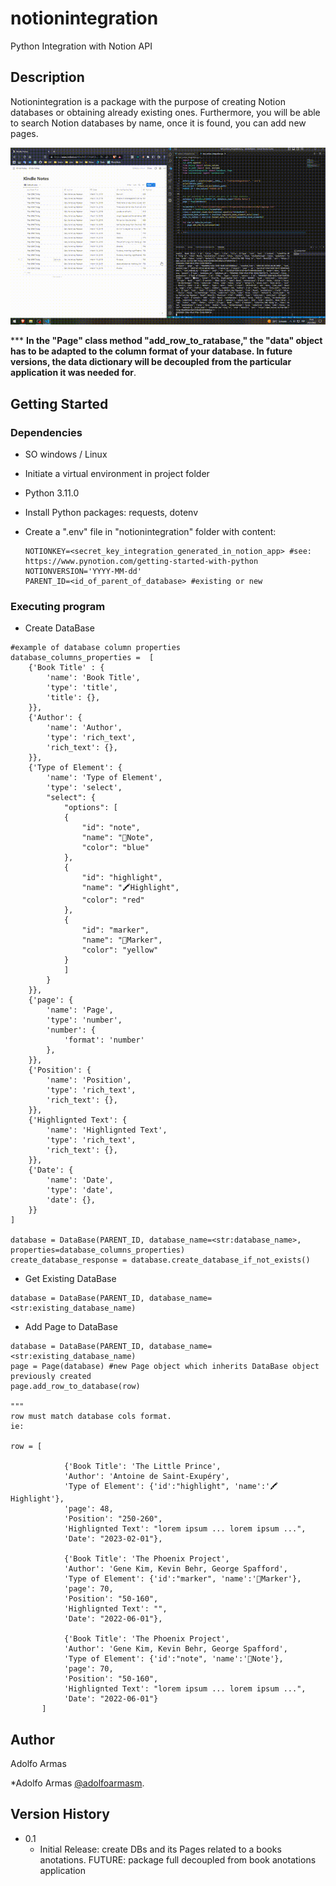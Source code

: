 # notionintegration

Python Integration with Notion API

## Description

Notionintegration is a package with the purpose of creating Notion databases or obtaining already existing ones.
Furthermore, you will be able to search Notion databases by name, once it is found, you can add new pages.

![Automation to load pages in a database](https://github.com/adolfoarmas/notionintegration/blob/main/media/2023-02-25%2011-40-44.gif)

*** **In the "Page" class method "add_row_to_ratabase," the "data" object has to be adapted to the column format of your database. In future versions, the data dictionary will be decoupled from the particular application it was needed for**.

## Getting Started

### Dependencies

* SO windows / Linux
* Initiate a virtual environment in project folder
* Python 3.11.0
* Install Python packages: requests, dotenv
* Create a ".env" file in "notionintegration" folder with content:
  
  ```
  NOTIONKEY=<secret_key_integration_generated_in_notion_app> #see: https://www.pynotion.com/getting-started-with-python
  NOTIONVERSION='YYYY-MM-dd'
  PARENT_ID=<id_of_parent_of_database> #existing or new
  ```
### Executing program

* Create DataBase

```
#example of database column properties
database_columns_properties =  [
    {'Book Title' : {
        'name': 'Book Title',
        'type': 'title',
        'title': {},
    }},
    {'Author': {
        'name': 'Author',
        'type': 'rich_text',
        'rich_text': {},
    }},
    {'Type of Element': {
        'name': 'Type of Element',
        'type': 'select',
        "select": {
            "options": [
            {
                "id": "note",
                "name": "📝Note",
                "color": "blue"
            },
            {
                "id": "highlight",
                "name": "🖍Highlight",
                "color": "red"
            },
            {
                "id": "marker",
                "name": "📑Marker",
                "color": "yellow"
            }
            ]
        }
    }},
    {'page': {
        'name': 'Page',
        'type': 'number',
        'number': {
            'format': 'number'
        },
    }},
    {'Position': {
        'name': 'Position',
        'type': 'rich_text',
        'rich_text': {},
    }},
    {'Highlignted Text': {
        'name': 'Highlignted Text',
        'type': 'rich_text',
        'rich_text': {},
    }},
    {'Date': {
        'name': 'Date',
        'type': 'date',
        'date': {},
    }}
]

database = DataBase(PARENT_ID, database_name=<str:database_name>, properties=database_columns_properties)
create_database_response = database.create_database_if_not_exists()
```

* Get Existing DataBase

```
database = DataBase(PARENT_ID, database_name=<str:existing_database_name)
```

* Add Page to DataBase

```
database = DataBase(PARENT_ID, database_name=<str:existing_database_name)
page = Page(database) #new Page object which inherits DataBase object previously created
page.add_row_to_database(row)

"""
row must match database cols format.
ie:

row = [
            
            {'Book Title': 'The Little Prince',
            'Author': 'Antoine de Saint-Exupéry',
            'Type of Element': {'id':"highlight", 'name':'🖍Highlight'},
            'page': 48,
            'Position': "250-260",
            'Highlignted Text': "lorem ipsum ... lorem ipsum ...",
            'Date': "2023-02-01"},

            {'Book Title': 'The Phoenix Project',
            'Author': 'Gene Kim, Kevin Behr, George Spafford',
            'Type of Element': {'id':"marker", 'name':'📑Marker'},
            'page': 70,
            'Position': "50-160",
            'Highlignted Text': "",
            'Date': "2022-06-01"},
            
            {'Book Title': 'The Phoenix Project',
            'Author': 'Gene Kim, Kevin Behr, George Spafford',
            'Type of Element': {'id':"note", 'name':'📝Note'},
            'page': 70,
            'Position': "50-160",
            'Highlignted Text': "lorem ipsum ... lorem ipsum ...",
            'Date': "2022-06-01"}
       ]
```

## Author

Adolfo Armas

*Adolfo Armas [@adolfoarmasm](https://twitter.com/adolfoarmasm).

## Version History

* 0.1
    * Initial Release: create DBs and its Pages related to a books anotations. FUTURE: package full decoupled from book anotations application
